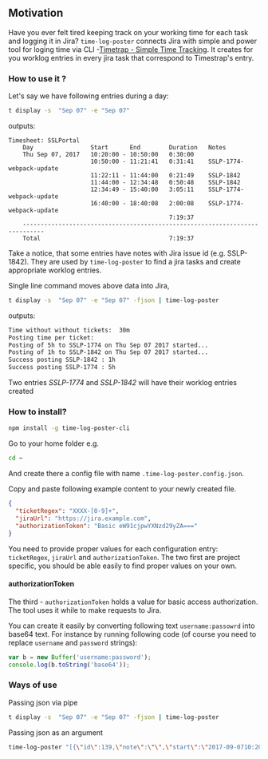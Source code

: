 ## Motivation

Have you ever felt tired keeping track on your working time for each task and logging it in Jira?
`time-log-poster` connects Jira with simple and power tool for loging time via CLI -[Timetrap - Simple Time Tracking](https://github.com/samg/timetrap). 
It creates for you worklog entries in every jira task that correspond to Timestrap's entry.

### How to use it ?

Let's say we have following entries during a day:
```bash
t display -s  "Sep 07" -e "Sep 07"
```
outputs:
```                                                                                                                              
Timesheet: SSLPortal
    Day                Start      End        Duration   Notes
    Thu Sep 07, 2017   10:20:00 - 10:50:00   0:30:00
                       10:50:00 - 11:21:41   0:31:41    SSLP-1774-webpack-update
                       11:22:11 - 11:44:00   0:21:49    SSLP-1842
                       11:44:00 - 12:34:48   0:50:48    SSLP-1842
                       12:34:49 - 15:40:00   3:05:11    SSLP-1774-webpack-update
                       16:40:00 - 18:40:08   2:00:08    SSLP-1774-webpack-update
                                             7:19:37
    ----------------------------------------------------------------------------
    Total                                    7:19:37
```
Take a notice, that some entries have notes with Jira issue id (e.g. SSLP-1842). They are used by `time-log-poster` to find a jira tasks and create appropriate worklog entries.


Single line command moves above data into Jira,
```bash
t display -s  "Sep 07" -e "Sep 07" -fjson | time-log-poster
```
outputs:
```bash
Time without without tickets:  30m
Posting time per ticket:
Posting of 5h to SSLP-1774 on Thu Sep 07 2017 started...
Posting of 1h to SSLP-1842 on Thu Sep 07 2017 started...
Success posting SSLP-1842 : 1h
Success posting SSLP-1774 : 5h
```
Two entries *SSLP-1774* and *SSLP-1842* will have their worklog entries created

### How to install?

```bash
npm install -g time-log-poster-cli
```

Go to your home folder e.g. 
```bash
cd ~
```

And create there a config file with name `.time-log-poster.config.json`.

Copy and paste following example content to your newly created file. 
```json
{
  "ticketRegex": "XXXX-[0-9]+",
  "jiraUrl": "https://jira.example.com",
  "authorizationToken": "Basic eW91cjpwYXNzd29yZA==="
}
```
You need to provide proper values for each configuration entry: `ticketRegex`, `jiraUrl` and `authorizationToken`. 
The two first are project specific, you should be able easily to find proper values on your own. 

#### authorizationToken
The third - `authorizationToken` holds a value for basic access authorization. The tool uses it while to make requests to Jira. 

You can create it easily by converting following text `username:passowrd` into base64 text. For instance by running following code (of course you need to replace `username` and `password` strings):
```js
var b = new Buffer('username:password');
console.log(b.toString('base64'));
```

### Ways of use

Passing json via pipe
```bash
t display -s  "Sep 07" -e "Sep 07" -fjson | time-log-poster
```

Passing json as an argument
```bash
time-log-poster "[{\"id\":139,\"note\":\"\",\"start\":\"2017-09-0710:20:00+0200\",\"end\":\"2017-09-0710:50:00+0200\",\"sheet\":\"SSLPortal\"}]" 
```
